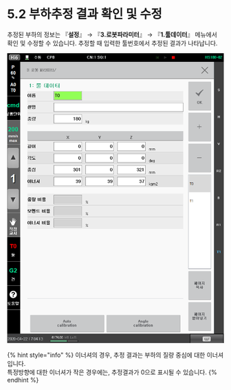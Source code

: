 # 5.2 부하추정 결과 확인 및 수정

추정된 부하의 정보는 『**설정**』 → 『**3.로봇파라미터**』 → 『**1.툴데이터**』 메뉴에서 확인 및 수정할 수 있습니다. 추정할 때 입력한 툴번호에서 추정된 결과가 나타납니다.

![그림 11 툴 데이터 화면](<../.gitbook/assets/image (7).png>)

{% hint style="info" %}
이너셔의 경우, 추정 결과는 부하의 질량 중심에 대한 이너셔입니다.\
특정방향에 대한 이너셔가 작은 경우에는, 추정결과가 0으로 표시될 수 있습니다.
{% endhint %}
